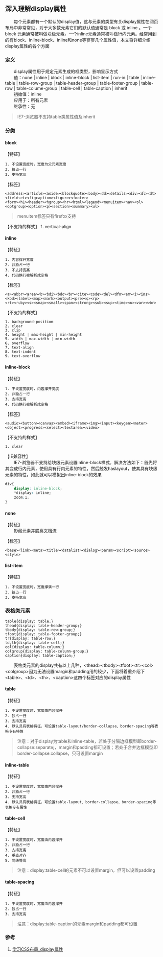 ## 深入理解display属性
&emsp;&emsp;每个元素都有一个默认的display值，这与元素的类型有关display属性在网页布局中非常常见，对于大多数元素它们的默认值通常是 block 或 inline 。一个 block 元素通常被叫做块级元素。一个inline元素通常被叫做行内元素。经常用到的有block、inline-block、inline和none等寥寥几个属性值，本文将详细介绍display属性的各个方面  

### 定义
&emsp;&emsp;display属性用于规定元素生成的框类型，影响显示方式  
&emsp;&emsp;值：none | inline | block | inline-block | list-item | run-in | table | inline-table | table-row-group | table-header-group | table-footer-group | table-row | table-colume-group | table-cell | table-caption | inherit  
&emsp;&emsp;初始值：inline  
&emsp;&emsp;应用于：所有元素  
&emsp;&emsp;继承性：无  

> IE7-浏览器不支持table类属性值及inherit

### 分类

#### block
【特征】  
   
    1. 不设置宽度时，宽度为父元素宽度  
    2. 独占一行  
    3. 支持宽高


【标签】
```
<address><article><aside><blockquote><body><dd><details><div><dl><dt><fieldset><figcaption><figure><footer>
<form><h1><header><hgroup><hr><html><legend><menuitem><nav><ol><optgroup><option><p><section><summary><ul>
```

> menuitem标签只有firefox支持

【不支持的样式】
    1. vertical-align

#### inline

【特征】  

    1. 内容撑开宽度
    2. 非独占一行
    3. 不支持宽高
    4. 代码换行被解析成空格


【标签】  
```
<a><abbr><area><b><bdi><bdo><br><cite><code><del><dfn><em><i><ins><kbd><label><map><mark><output><pre><q><rp>
<rt><ruby><s><smap><small><span><strong><sub><sup><time><u><var><wbr>
```

【不支持的样式】  

    1. background-position
    2. clear
    3. clip
    4. height | max-height | min-height
    5. width | max-width | min-width
    6. overflow
    7. text-align
    8. text-indent
    9. text-overflow

#### inline-block

【特征】  

    1. 不设置宽度时，内容撑开宽度
    2. 非独占一行
    3. 支持宽高
    4. 代码换行被解析成空格

【标签】  
```
<audio><button><canvas><embed><iframe><img><input><keygen><meter><object><progress><select><textarea><video>
```

【不支持的样式】  

    1. clear
 
【IE兼容性】  
&emsp;&emsp;IE7-浏览器不支持给块级元素设置inline-block样式，解决方法如下：首先将其变成行内元素，使用具有行内元素的特性，然后触发haslayout，使其具有块级元素的特性，如此就可以模拟出inline-block的效果

```css
div{
    display: inline-block;
    *display: inline;
    zoom:1;
}
```

#### none

【特征】  
&emsp;&emsp;影藏元素并脱离文档流

【标签】  
```
<base><link><meta><title><datalist><dialog><param><script><source><style>
```

#### list-item

【特征】  

    1. 不设置宽度时，宽度撑满一行
    2. 独占一行
    3. 支持宽高

### 表格类元素 

```
table{display: table;}
thead{display: table-header-group;}
tbody{display: table-row-group;}
tfoot{display: table-footer-group;}
tr{display: table-row;}
td,th{display: table-cell;}
col{display: table-column;}
colgroup{display: table-column-group;}
caption{display: table-caption;}
```

&emsp;&emsp;表格类元素的display共有以上几种，&lt;thead&gt;&lt;tbody&gt;&lt;tfoot&gt;&lt;tr&gt;&lt;col&gt;&lt;colgroup&gt;因为无法设置margin和padding用的较少，下面将着重介绍下&lt;table&gt;、&lt;td&gt;、&lt;th&gt;、&lt;caption&gt;这四个标签对应的display属性  

#### table  

【特征】  

    1. 不设置宽度时，宽度由内容撑开
    2. 独占一行
    3. 支持宽高
    4. 默认具有表格特征，可设置table-layout/border-collapse、border-spacing等表格专有特性

> 注意：对于display为table和inline-table，若处于分隔边框模型即border-collapse:separate;，margin和padding都可设置；若处于合并边框模型即border-collapse:collapse，只可设置margin


#### inline-table

【特征】  

    1. 不设置宽度时，宽度由内容撑开
    2. 非独占一行
    3. 支持宽高
    4. 默认具有表格特征，可设置table-layout、border-collapse、border-spacing等表格专有属性

#### table-cell

【特征】  

    1. 不设置宽度时，宽度由内容撑开
    2. 非独占一行
    3. 支持宽高
    4. 垂直对齐
    5. 同级等高

> 注意：display:table-cell的元素不可以设置margin，但可以设置padding


#### table-spacing

【特征】  

    1. 不设置宽度时，宽度由内容撑开
    2. 独占一行
    3. 支持宽高
    
> 注意：display:table-caption的元素margin和padding都可设置 


### 参考
1. [学习CSS布局_display属性](http://zh.learnlayout.com/display.html)